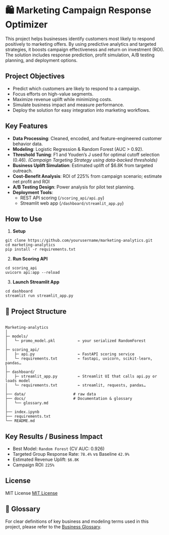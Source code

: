 # 🛍️ Marketing Campaign Response Optimizer

This project helps businesses identify customers most likely to respond positively to marketing offers. By using predictive analytics and targeted strategies, it boosts campaign effectiveness and return on investment (ROI). The solution includes response prediction, profit simulation, A/B testing planning, and deployment options.

## Project Objectives

- Predict which customers are likely to respond to a campaign.
- Focus efforts on high-value segments.
- Maximize revenue uplift while minimizing costs.
- Simulate business impact and measure performance.
- Deploy the solution for easy integration into marketing workflows.

## Key Features

- **Data Processing**: Cleaned, encoded, and feature-engineered customer behavior data.
- **Modeling**: Logistic Regression & Random Forest (AUC > 0.92).
- **Threshold Tuning**: F1 and Youden’s J used for optimal cutoff selection (0.46). _(Campaign Targeting Strategy using data-backed thresholds)_
- **Business Uplift Simulation**: Estimated uplift of $6.8K from targeted outreach.
- **Cost-Benefit Analysis**: ROI of 225% from campaign scenario; estimate net profit and ROI
- **A/B Testing Design**: Power analysis for pilot test planning.
- **Deployment Tools**:
    - REST API scoring (`/scoring_api/api.py`)
    - Streamlit web app (`/dashboard/streamlit_app.py`)

## How to Use

1. **Setup**

```text
git clone https://github.com/yourusername/marketing-analytics.git
cd marketing-analytics
pip install -r requirements.txt
```

2. **Run Scoring API**

```text
cd scoring_api
uvicorn api:app --reload
```

3. **Launch Streamlit App**

```text
cd dashboard
streamlit run streamlit_app.py
```

## 📁 Project Structure

```text

Marketing-analytics
│
├─ models/
│   └─ promo_model.pkl          ← your serialized RandomForest
│
├─ scoring_api/
│   ├─ api.py                   ← FastAPI scoring service
│   └─ requirements.txt         ← fastapi, uvicorn, scikit‑learn, pandas…
│
├─ dashboard/
│   ├─ streamlit_app.py         ← Streamlit UI that calls api.py or loads model
│   └─ requirements.txt         ← streamlit, requests, pandas…
│
├── data/                     # raw data
├── docs/                     # Documentation & glossary
│   └── glossary.md
│
├── index.ipynb
├── requirements.txt
└── README.md    
```

## Key Results / Business Impact

- Best Model: `Random Forest` (CV AUC: 0.926)
- Targeted Group Response Rate: `78.4%` vs Baseline `42.9%`
- Estimated Revenue Uplift: `$6.8K`
- Campaign ROI: `225%`

## License

MIT License [MIT License](LICENSE)

## 📘 Glossary

For clear definitions of key business and modeling terms used in this project, please refer to the [Business Glossary](./docs/glossary.md).
